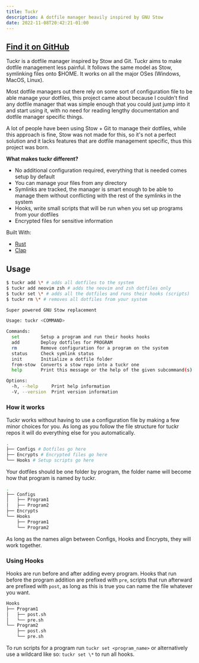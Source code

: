 ```yaml
---
title: Tuckr
description: A dotfile manager heavily inspired by GNU Stow
date: 2022-11-08T20:42:21-01:00
---
```


## [Find it on GitHub](https://github.com/RaphGL/Tuckr)

<!-- ABOUT THE PROJECT -->

Tuckr is a dotfile manager inspired by Stow and Git. Tuckr aims to make dotfile management less painful. It follows the same model as Stow, symlinking files onto $HOME. It works on all the major OSes (Windows, MacOS, Linux).  

Most dotfile managers out there rely on some sort of configuration file to be able manage your dotfiles, this project came about because I couldn't find any dotfile manager that was simple enough that you could just jump into it and start using it, with no need for reading lengthy documentation and dotfile manager specific things. 

A lot of people have been using Stow + Git to manage their dotfiles, while this approach is fine, Stow was not made for this, so it's not a perfect solution and it lacks features that are dotfile management specific, thus this project was born.

**What makes tuckr different?**

- No additional configuration required, everything that is needed comes setup by default
- You can manage your files from any directory
- Symlinks are tracked, the manager is smart enough to be able to manage them without conflicting with the rest of the symlinks in the system
- Hooks, write small scripts that will be run when you set up programs from your dotfiles
- Encrypted files for sensitive information  
  
  
Built With:
- [Rust](https://www.rust-lang.org/)
- [Clap](https://github.com/clap-rs/clap)

<!-- USAGE EXAMPLES -->

## Usage
```sh
$ tuckr add \* # adds all dotfiles to the system
$ tuckr add neovim zsh # adds the neovim and zsh dotfiles only
$ tuckr set \* # adds all the dotfiles and runs their hooks (scripts)
$ tuckr rm \* # removes all dotfiles from your system
```

```sh
Super powered GNU Stow replacement

Usage: tuckr <COMMAND>

Commands:
  set        Setup a program and run their hooks hooks
  add        Deploy dotfiles for PROGRAM
  rm         Remove configuration for a program on the system
  status     Check symlink status
  init       Initialize a dotfile folder
  from-stow  Converts a stow repo into a tuckr one
  help       Print this message or the help of the given subcommand(s)

Options:
  -h, --help     Print help information
  -V, --version  Print version information
```

### How it works

Tuckr works without having to use a configuration file by making a few minor choices for you. As long as you follow the file structure for tuckr repos it will do everything else for you automatically.

```sh
.
├── Configs # Dotfiles go here
├── Encrypts # Encrypted files go here
└── Hooks # Setup scripts go here
```

Your dotfiles should be one folder by program, the folder name will become how that program is named by tuckr.
```sh
.
├── Configs
│   ├── Program1
│   ├── Program2
├── Encrypts
└── Hooks
    ├── Program1
    └── Program2
```
As long as the names align between Configs, Hooks and Encrypts, they will work together.

### Using Hooks
Hooks are run before and after adding every program. Hooks that run before the program addition are prefixed with `pre`, scripts that run afterward are prefixed with `post`, as long as this is true you can name the file whatever you want.

```sh
Hooks
├── Program1
│   ├── post.sh
│   └── pre.sh
└── Program2
    ├── post.sh
    └── pre.sh
```
To run scripts for a program run `tuckr set <program_name>` or alternatively use a wildcard like so: `tuckr set \*` to run all hooks.

